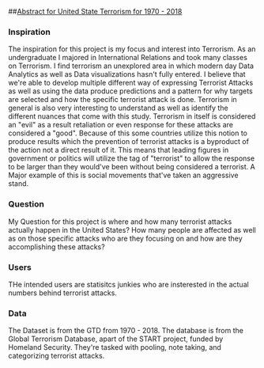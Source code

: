 ##[Abstract for United State Terrorism for 1970 - 2018](https://scottbamfordj.github.io/Data_Visualization_Project/Project/)

### Inspiration
The inspiration for this project is my focus and interest into Terrorism. As an undergraduate I majored in International Relations and took many classes on Terrorism. I find terrorism an unexplored area in which modern day Data Analytics as well as Data visualizations hasn't fully entered. I believe that we're able to develop multiple different way of expressing Terrorist Attacks as well as using the data produce predictions and a pattern for why targets are selected and how the specific terrorist attack is done. 
Terrorism in general is also very interesting to understand as well as identify the different nuances that come with this study. Terrorism in itself is considered an "evil" as a result retaliation or even response for these attacks are considered a "good". Because of this some countries utilize this notion to produce results which the prevention of terrorist attacks is a byproduct of the action not a direct result of it. This means that leading figures in government or politics will utilize the tag of "terrorist" to allow the response to be larger than they would've been without being considered a terrorist. A Major example of this is social movements that've taken an aggressive stand.

### Question
My Question for this project is where and how many terrorist attacks actually happen in the United States? How many people are affected as well as on those specific attacks who are they focusing on and how are they accomplishing these attacks?

### Users
THe intended users are statisitcs junkies who are insterested in the actual numbers behind terrorist attacks.

### Data
The Dataset is from the GTD from 1970 - 2018. The database is from the Global Terrorism Database, apart of the START project, funded by Homeland Security. They're tasked with pooling, note taking, and categorizing terrorist attacks. 
